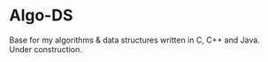 # Algo-DS
Base for my algorithms & data structures written in C, C++ and Java. \
Under construction.
